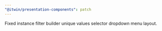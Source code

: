 ```yaml
---
"@itwin/presentation-components": patch
---
```


Fixed instance filter builder unique values selector dropdown menu layout.
